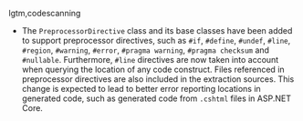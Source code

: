 lgtm,codescanning
* The `PreprocessorDirective` class and its base classes have been added to support
preprocessor directives, such as `#if`, `#define`, `#undef`, `#line`, `#region`,
`#warning`, `#error`, `#pragma warning`, `#pragma checksum` and `#nullable`. Furthermore,
`#line` directives are now taken into account when querying the location of any
code construct. Files referenced in preprocessor directives are also included in the
extraction sources. This change is expected to lead to better error reporting locations
in generated code, such as generated code from `.cshtml` files in ASP.NET Core.
